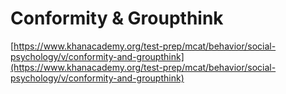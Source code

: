 # Conformity & Groupthink

[https://www.khanacademy.org/test-prep/mcat/behavior/social-psychology/v/conformity-and-groupthink](https://www.khanacademy.org/test-prep/mcat/behavior/social-psychology/v/conformity-and-groupthink)

